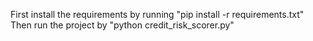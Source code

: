 First install the requirements by running "pip install -r requirements.txt"
Then run the project by "python credit_risk_scorer.py"
